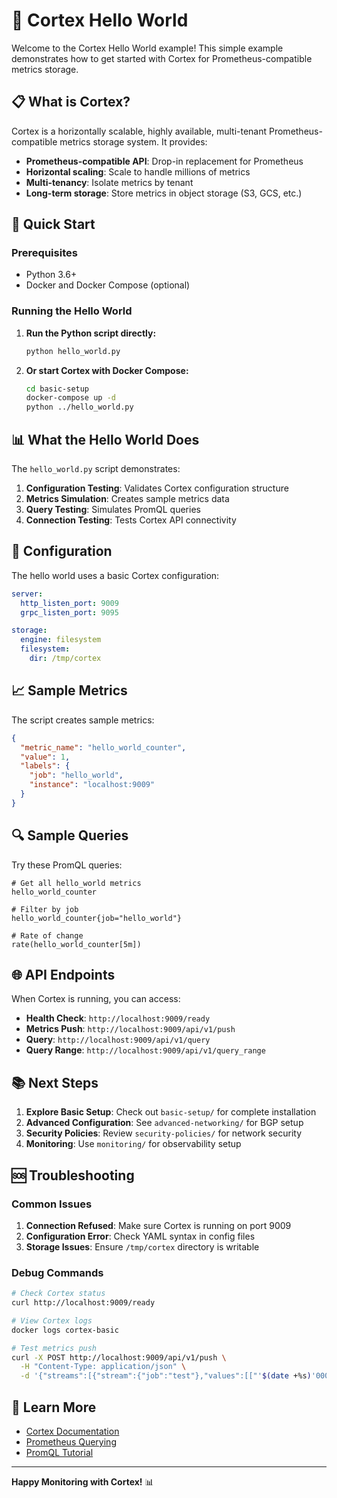 # 🚀 Cortex Hello World

Welcome to the Cortex Hello World example! This simple example demonstrates how to get started with Cortex for Prometheus-compatible metrics storage.

## 📋 What is Cortex?

Cortex is a horizontally scalable, highly available, multi-tenant Prometheus-compatible metrics storage system. It provides:

- **Prometheus-compatible API**: Drop-in replacement for Prometheus
- **Horizontal scaling**: Scale to handle millions of metrics
- **Multi-tenancy**: Isolate metrics by tenant
- **Long-term storage**: Store metrics in object storage (S3, GCS, etc.)

## 🚀 Quick Start

### Prerequisites

- Python 3.6+
- Docker and Docker Compose (optional)

### Running the Hello World

1. **Run the Python script directly:**
   ```bash
   python hello_world.py
   ```

2. **Or start Cortex with Docker Compose:**
   ```bash
   cd basic-setup
   docker-compose up -d
   python ../hello_world.py
   ```

## 📊 What the Hello World Does

The `hello_world.py` script demonstrates:

1. **Configuration Testing**: Validates Cortex configuration structure
2. **Metrics Simulation**: Creates sample metrics data
3. **Query Testing**: Simulates PromQL queries
4. **Connection Testing**: Tests Cortex API connectivity

## 🔧 Configuration

The hello world uses a basic Cortex configuration:

```yaml
server:
  http_listen_port: 9009
  grpc_listen_port: 9095

storage:
  engine: filesystem
  filesystem:
    dir: /tmp/cortex
```

## 📈 Sample Metrics

The script creates sample metrics:

```json
{
  "metric_name": "hello_world_counter",
  "value": 1,
  "labels": {
    "job": "hello_world",
    "instance": "localhost:9009"
  }
}
```

## 🔍 Sample Queries

Try these PromQL queries:

```promql
# Get all hello_world metrics
hello_world_counter

# Filter by job
hello_world_counter{job="hello_world"}

# Rate of change
rate(hello_world_counter[5m])
```

## 🌐 API Endpoints

When Cortex is running, you can access:

- **Health Check**: `http://localhost:9009/ready`
- **Metrics Push**: `http://localhost:9009/api/v1/push`
- **Query**: `http://localhost:9009/api/v1/query`
- **Query Range**: `http://localhost:9009/api/v1/query_range`

## 📚 Next Steps

1. **Explore Basic Setup**: Check out `basic-setup/` for complete installation
2. **Advanced Configuration**: See `advanced-networking/` for BGP setup
3. **Security Policies**: Review `security-policies/` for network security
4. **Monitoring**: Use `monitoring/` for observability setup

## 🆘 Troubleshooting

### Common Issues

1. **Connection Refused**: Make sure Cortex is running on port 9009
2. **Configuration Error**: Check YAML syntax in config files
3. **Storage Issues**: Ensure `/tmp/cortex` directory is writable

### Debug Commands

```bash
# Check Cortex status
curl http://localhost:9009/ready

# View Cortex logs
docker logs cortex-basic

# Test metrics push
curl -X POST http://localhost:9009/api/v1/push \
  -H "Content-Type: application/json" \
  -d '{"streams":[{"stream":{"job":"test"},"values":[["'$(date +%s)'000000000","1"]]}]}'
```

## 📖 Learn More

- [Cortex Documentation](https://cortexmetrics.io/docs/)
- [Prometheus Querying](https://prometheus.io/docs/prometheus/latest/querying/basics/)
- [PromQL Tutorial](https://prometheus.io/docs/prometheus/latest/querying/examples/)

---

**Happy Monitoring with Cortex!** 📊
